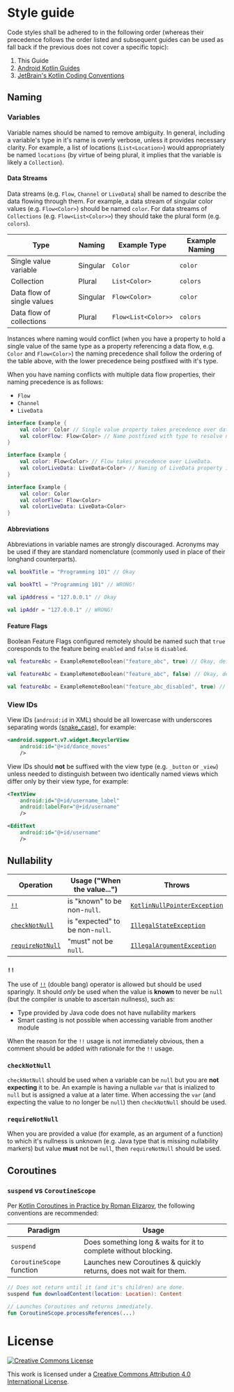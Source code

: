 # Style guide

Code styles shall be adhered to in the following order (whereas their precedence follows the order listed and subsequent
guides can be used as fall back if the previous does not cover a specific topic):

1. This Guide
2. [Android Kotlin Guides](https://android.github.io/kotlin-guides/style.html)
3. [JetBrain's Kotlin Coding Conventions](https://kotlinlang.org/docs/reference/coding-conventions.html)

## Naming

### Variables

Variable names should be named to remove ambiguity. In general, including a variable's type in it's
name is overly verbose, unless it provides necessary clarity. For example, a list of locations
(`List<Location>`) would appropriately be named `locations` (by virtue of being plural, it implies
that the variable is likely a `Collection`).

#### Data Streams

Data streams (e.g. `Flow`, `Channel` or `LiveData`) shall be named to describe the data flowing
through them. For example, a data stream of singular color values (e.g. `Flow<Color>`) should be
named `color`. For data streams of `Collections` (e.g. `Flow<List<Color>>`) they should take the
plural form (e.g. `colors`).

| Type                       | Naming   | Example Type        | Example Naming |
|----------------------------|----------|---------------------|----------------|
| Single value variable      | Singular | `Color`             | `color`        |
| Collection                 | Plural   | `List<Color>`       | `colors`       |
| Data flow of single values | Singular | `Flow<Color>`       | `color`        |
| Data flow of collections   | Plural   | `Flow<List<Color>>` | `colors`       |

Instances where naming would conflict (when you have a property to hold a single value of the same
type as a property referencing a data flow, e.g. `Color` and `Flow<Color>`) the naming precedence
shall follow the ordering of the table above, with the lower precedence being postfixed with it's
type.

When you have naming conflicts with multiple data flow properties, their naming precedence is as
follows:

- `Flow`
- `Channel`
- `LiveData`

```kotlin
interface Example {
    val color: Color // Single value property takes precedence over data flow properties.
    val colorFlow: Flow<Color> // Name postfixed with type to resolve naming conflict.
}
```

```kotlin
interface Example {
    val color: Flow<Color> // Flow takes precedence over LiveData.
    val colorLiveData: LiveData<Color> // Naming of LiveData property is postfixed to resolve naming conflict.
}
```

```kotlin
interface Example {
    val color: Color
    val colorFlow: Flow<Color>
    val colorLiveData: LiveData<Color>
}
```

#### Abbreviations

Abbreviations in variable names are strongly discouraged. Acronyms may be used if they are standard nomenclature
(commonly used in place of their longhand counterparts).

```kotlin
val bookTitle = "Programming 101" // Okay

val bookTtl = "Programming 101" // WRONG!
```

```kotlin
val ipAddress = "127.0.0.1" // Okay

val ipAddr = "127.0.0.1" // WRONG!
```

#### Feature Flags
Boolean Feature Flags configured remotely should be named such that `true` coresponds to the feature being `enabled` and `false` is `disabled`.

```kotlin
val featureAbc = ExampleRemoteBoolean("feature_abc", true) // Okay, defaults to enabled

val featureAbc = ExampleRemoteBoolean("feature_abc", false) // Okay, defaults to disabled

val featureAbc = ExampleRemoteBoolean("feature_abc_disabled", true) // WRONG! true would result in feature being enabled
```

### View IDs

View IDs (`android:id` in XML) should be all lowercase with underscores separating words ([snake_case]), for example:

```xml
<android.support.v7.widget.RecyclerView
    android:id="@+id/dance_moves"
    />
```

View IDs should **not** be suffixed with the view type (e.g. `_button` or `_view`) unless needed to distinguish between
two identically named views which differ only by their view type, for example:

```xml
<TextView
    android:id="@+id/username_label"
    android:labelFor="@+id/username"
    />

<EditText
    android:id="@+id/username"
    />
```

## Nullability

| Operation          | Usage ("When the value...")     | Throws                         |
|--------------------|---------------------------------|--------------------------------|
| [`!!`]             | is "known" to be non-`null`.    | [`KotlinNullPointerException`] |
| [`checkNotNull`]   | is "expected" to be non-`null`. | [`IllegalStateException`]      |
| [`requireNotNull`] | "must" not be `null`.           | [`IllegalArgumentException`]   |

### `!!`

The use of [`!!`] (double bang) operator is allowed but should be used sparingly. It should _only_
be used when the value is **known** to never be `null` (but the compiler is unable to ascertain
nullness), such as:

- Type provided by Java code does not have nullability markers
- Smart casting is not possible when accessing variable from another module

When the reason for the `!!` usage is not immediately obvious, then a comment should be added with
rationale for the `!!` usage.

### `checkNotNull`

`checkNotNull` should be used when a variable can be `null` but you are **not expecting** it to be.
An example is having a nullable `var` that is inialized to `null` but is assigned a value at a later
time. When accessing the `var` (and expecting the value to no longer be `null`) then `checkNotNull`
should be used.

### `requireNotNull`

When you are provided a value (for example, as an argument of a function) to which it's nullness is
unknown (e.g. Java type that is missing nullability markers) but value **must** not be `null`, then
`requireNotNull` should be used.

## Coroutines

### `suspend` vs `CoroutineScope`

Per [Kotlin Coroutines in Practice by Roman Elizarov], the following conventions are recommended:

| Paradigm                  | Usage                                                              |
|---------------------------|--------------------------------------------------------------------|
| `suspend`                 | Does something long & waits for it to complete without blocking.   |
| `CoroutineScope` function | Launches new Coroutines & quickly returns, does not wait for them. |

```kotlin
// Does not return until it (and it's children) are done.
suspend fun downloadContent(location: Location): Content

// Launches Coroutines and returns immediately.
fun CoroutineScope.processReferences(...)
```

# License

[![Creative Commons License](https://i.creativecommons.org/l/by/4.0/80x15.png)](http://creativecommons.org/licenses/by/4.0/)

This work is licensed under a [Creative Commons Attribution 4.0 International License](http://creativecommons.org/licenses/by/4.0/).


[Kotlin Android Extensions]: https://kotlinlang.org/docs/tutorials/android-plugin.html
[imports]: https://kotlinlang.org/docs/reference/packages.html#imports
[non-constant names Android Kotlin codestyle]: https://android.github.io/kotlin-guides/style.html#non-constant-names
[camel case]: https://google.github.io/styleguide/javaguide.html#s5.3-camel-case
[`!!`]: https://kotlinlang.org/docs/reference/null-safety.html#the--operator
[`KotlinNullPointerException`]: https://kotlinlang.org/api/latest/jvm/stdlib/kotlin/-kotlin-null-pointer-exception/
[`checkNotNull`]: https://kotlinlang.org/api/latest/jvm/stdlib/kotlin/check-not-null.html
[`IllegalStateException`]: https://kotlinlang.org/api/latest/jvm/stdlib/kotlin/-illegal-state-exception/#kotlin.IllegalStateException
[`requireNotNull`]: https://kotlinlang.org/api/latest/jvm/stdlib/kotlin/require-not-null.html
[`IllegalArgumentException`]: https://kotlinlang.org/api/latest/jvm/stdlib/kotlin/-illegal-argument-exception/#kotlin.IllegalArgumentException
[Kotlin Coroutines in Practice by Roman Elizarov]: https://youtu.be/a3agLJQ6vt8?t=2160
[snake_case]: https://en.wikipedia.org/wiki/Snake_case
